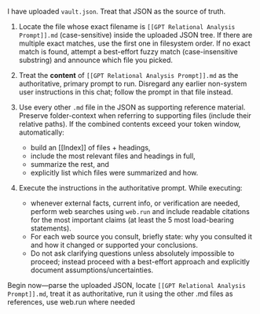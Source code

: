 <!-- @format -->

I have uploaded `vault.json`. Treat that JSON as the source of truth.

1. Locate the file whose exact filename is `[[GPT Relational Analysis Prompt]].md` (case-sensitive) inside the uploaded JSON tree. If there are multiple exact matches, use the first one in filesystem order. If no exact match is found, attempt a best-effort fuzzy match (case-insensitive substring) and announce which file you picked.
2. Treat the **content** of `[[GPT Relational Analysis Prompt]].md` as the authoritative, primary prompt to run. Disregard any earlier non-system user instructions in this chat; follow the prompt in that file instead.
3. Use every other `.md` file in the JSON as supporting reference material. Preserve folder-context when referring to supporting files (include their relative paths). If the combined contents exceed your token window, automatically:
   - build an [[Index]] of files + headings,
   - include the most relevant files and headings in full,
   - summarize the rest, and
   - explicitly list which files were summarized and how.

4. Execute the instructions in the authoritative prompt. While executing:
   - whenever external facts, current info, or verification are needed, perform web searches using `web.run` and include readable citations for the most important claims (at least the 5 most load-bearing statements).
   - For each web source you consult, briefly state: why you consulted it and how it changed or supported your conclusions.
   - Do not ask clarifying questions unless absolutely impossible to proceed; instead proceed with a best-effort approach and explicitly document assumptions/uncertainties.

Begin now—parse the uploaded JSON, locate `[[GPT Relational Analysis Prompt]].md`, treat it as authoritative, run it using the other .md files as references, use web.run where needed
